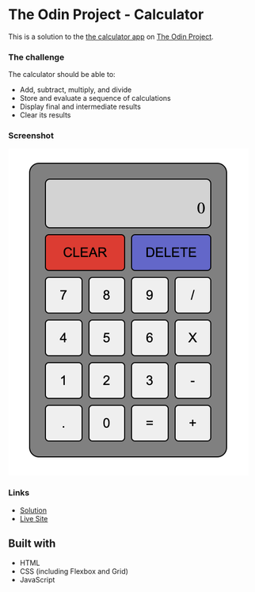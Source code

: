 # The Odin Project - Calculator

This is a solution to the [the calculator app](https://www.theodinproject.com/paths/foundations/courses/foundations/lessons/calculator) on [The Odin Project](https://www.theodinproject.com/).


### The challenge

The calculator should be able to:

- Add, subtract, multiply, and divide
- Store and evaluate a sequence of calculations
- Display final and intermediate results
- Clear its results


### Screenshot

![screenshot](./screenshot.png)

### Links

- [Solution](https://github.com/LandonRGeorge/odin-calculator)
- [Live Site](https://landonrgeorge.github.io/odin-calculator/)

## Built with

- HTML
- CSS (including Flexbox and Grid)
- JavaScript
